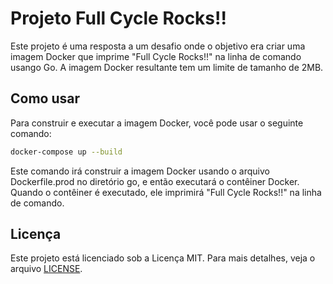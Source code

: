# Projeto Full Cycle Rocks!!

Este projeto é uma resposta a um desafio onde o objetivo era criar uma imagem Docker que imprime "Full Cycle Rocks!!" na linha de comando usango Go. A imagem Docker resultante tem um limite de tamanho de 2MB.

## Como usar

Para construir e executar a imagem Docker, você pode usar o seguinte comando:

```sh
docker-compose up --build
```
Este comando irá construir a imagem Docker usando o arquivo Dockerfile.prod no diretório go, e então executará o contêiner Docker. Quando o contêiner é executado, ele imprimirá "Full Cycle Rocks!!" na linha de comando.

## Licença
Este projeto está licenciado sob a Licença MIT. Para mais detalhes, veja o arquivo [LICENSE](https://opensource.org/license/mit/).
